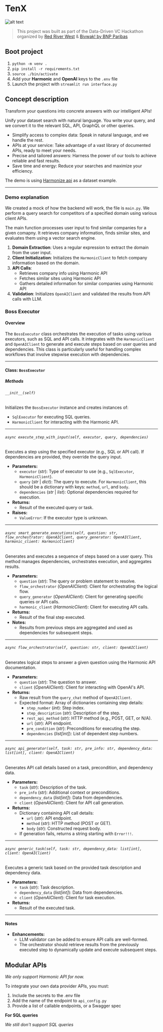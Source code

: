 # TenX

![alt text](https://i.imgur.com/O8vZHPM.png)

> This project was built as part of the Data-Driven VC Hackathon organized by [Red River West](https://redriverwest.com) & [Bivwak! by BNP Paribas](https://bivwak.bnpparibas/)

## Boot project
1. `python -m venv .`
2. `pip install -r requirements.txt`
3. `source ./bin/activate`
4. Add your **Harmonic** and **OpenAI** keys to the `.env` file
5. Launch the project with `streamlit run interface.py`

## Concept description

Transform your questions into concrete answers with our intelligent APIs!

Unify your dataset search with natural language. You write your query, and we convert it to 
the relevant SQL, API, GraphQL or other queries.

- Simplify access to complex data: Speak in natural language, and we handle the rest.
- APIs at your service: Take advantage of a vast library of documented APIs, ready to meet your needs.
- Precise and tailored answers: Harness the power of our tools to achieve reliable and fast results.
- Save time and energy: Reduce your searches and maximize your efficiency.

The demo is using [Harmonize api](https://console.harmonic.ai/docs/api-reference/fetch) 
as a dataset example.

---

### Demo explanation

We created a mock of how the backend will work, the file is `main.py`.
We perform a query search for competitors of a specified domain using various client APIs.

The main function processes user input to find similar companies for a given comapny. It retrieves company information, finds similar sites, and evaluates them using a vector search engine.

1. **Domain Extraction**: Uses a regular expression to extract the domain from the user input.
2. **Client Initialization**: Initializes the `HarmonicClient` to fetch company information based on the domain.
3. **API Calls**:
    - Retrieves company info using Harmonic API
    - Fetches similar sites using Harmonic API
    - Gathers detailed information for similar companies using Harmonic API
4. **Validation**: Initializes `OpenAIClient` and validated the results from API calls with LLM.

### Boss Executor

#### Overview
The `BossExecutor` class orchestrates the execution of tasks using various executors, such as SQL and API calls. It integrates with the `HarmonicClient` and `OpenAIClient` to generate and execute steps based on user queries and dependencies. This class is particularly useful for handling complex workflows that involve stepwise execution with dependencies.

---

#### Class: `BossExecutor`

##### Methods

###### `__init__(self)`
Initializes the `BossExecutor` instance and creates instances of:
- `SqlExecutor` for executing SQL queries.
- `HarmonicClient` for interacting with the Harmonic API.

---

###### `async execute_step_with_input(self, executor, query, dependencies)`
Executes a step using the specified executor (e.g., SQL or API call). If dependencies are provided, they override the query input.

- **Parameters:**
  - `executor` (*str*): Type of executor to use (e.g., `SqlExecutor`, `HarmonicClient`).
  - `query` (*str* | *dict*): The query to execute. For `HarmonicClient`, this should be a dictionary with keys: `method`, `url`, and `body`.
  - `dependencies` (*str* | *list*): Optional dependencies required for execution.
- **Returns:**
  - Result of the executed query or task.
- **Raises:**
  - `ValueError`: If the executor type is unknown.

---

###### `async smart_generate_executions(self, question: str, flow_orchestrator: OpenAIClient, query_generator: OpenAIClient, harmonic_client: HarmonicClient)`
Generates and executes a sequence of steps based on a user query. This method manages dependencies, orchestrates execution, and aggregates results.

- **Parameters:**
  - `question` (*str*): The query or problem statement to resolve.
  - `flow_orchestrator` (*OpenAIClient*): Client for orchestrating the logical flow.
  - `query_generator` (*OpenAIClient*): Client for generating specific queries or API calls.
  - `harmonic_client` (*HarmonicClient*): Client for executing API calls.
- **Returns:**
  - Result of the final step executed.
- **Notes:**
  - Results from previous steps are aggregated and used as dependencies for subsequent steps.

---

###### `async flow_orchestrator(self, question: str, client: OpenAIClient)`
Generates logical steps to answer a given question using the Harmonic API documentation.

- **Parameters:**
  - `question` (*str*): The question to answer.
  - `client` (*OpenAIClient*): Client for interacting with OpenAI's API.
- **Returns:**
  - Raw result from the `query_chat` method of `OpenAIClient`.
  - Expected format: Array of dictionaries containing step details:
    - `step_number` (*int*): Step index.
    - `step_description` (*str*): Description of the step.
    - `rest_api_method` (*str*): HTTP method (e.g., POST, GET, or N/A).
    - `url` (*str*): API endpoint.
    - `pre_condition` (*str*): Preconditions for executing the step.
    - `dependencies` (*list[int]*): List of dependent step numbers.

---

###### `async api_generator(self, task: str, pre_info: str, dependency_data: list[int], client: OpenAIClient)`
Generates API call details based on a task, precondition, and dependency data.

- **Parameters:**
  - `task` (*str*): Description of the task.
  - `pre_info` (*str*): Additional context or preconditions.
  - `dependency_data` (*list[int]*): Data from dependencies.
  - `client` (*OpenAIClient*): Client for API call generation.
- **Returns:**
  - Dictionary containing API call details:
    - `url` (*str*): API endpoint.
    - `method` (*str*): HTTP method (POST or GET).
    - `body` (*str*): Constructed request body.
  - If generation fails, returns a string starting with `Error!!!`.

---

###### `async generic_task(self, task: str, dependency_data: list[int], client: OpenAIClient)`
Executes a generic task based on the provided task description and dependency data.

- **Parameters:**
  - `task` (*str*): Task description.
  - `dependency_data` (*list[int]*): Data from dependencies.
  - `client` (*OpenAIClient*): Client for task execution.
- **Returns:**
  - Result of the executed task.

---

#### Notes
- **Enhancements:**
  - LLM validator can be added to ensure API calls are well-formed. 
  - The orchestrator should retrieve results from the previously executed step to dynamically update and execute subsequent steps.



## Modular APIs

*We only support Harmonic API for now.*

To integrate your own data provider APIs, you must:
1. Include the secrets to the .env file
2. Add the name of the endpoint to `api_config.py`
3. Provide a list of callable endpoints, or a Swagger spec

**For SQL queries**

*We still don't support SQL queries*

